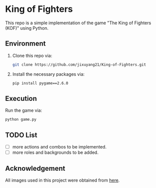 # King of Fighters

This repo is a simple implementation of the game "The King of Fighters (KOF)" using Python.

## Environment

1. Clone this repo via:

	```bash
	git clone https://github.com/jixuyang21/King-of-Fighters.git
	```

2. Install the necessary packages via:

	```bash
	pip install pygame==2.6.0
	```

## Execution

Run the game via:

```bash
python game.py
```

## TODO List

- [ ] more actions and combos to be implemented.
- [ ] more roles and backgrounds to be added.

## Acknowledgement

All images used in this project were obtained from [here](https://www.aigei.com/).